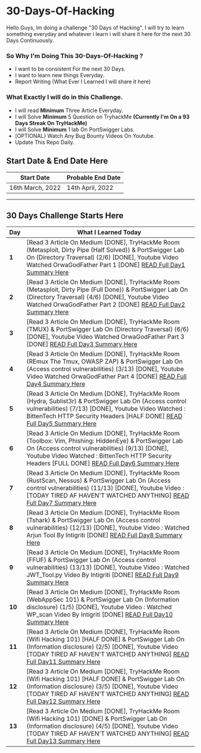 # 30-Days-Of-Hacking
Hello Guys, Im doing a challenge "30 Days of Hacking". I will try to learn something everyday and whatever i learn i will share it here for the next 30 Days Continuously.


### So Why I'm Doing This 30-Days-Of-Hacking ?
- I want to be consistent For the next 30 Days.
- I want to  learn new things Everyday.
- Report Writing (What Ever I Learned I will share it here)

### What Exactly I will do in this Challenge.
 
 - I will read **Minimum** Three Article Everyday.
 - I will Solve **Minimum** 5 Question on TryhackMe **(Currently I'm On a 93 Days Streak On TryHackMe)**
 - I will Solve **Minimum** 1 lab On PortSwigger Labs.
 - [OPTIONAL} Watch Any Bug Bounty Videos On Youtube.
 - Update This Repo Daily.

## Start Date & End Date Here

| Start Date  |  Probable End Date    |
| ----------- |  ------------- |
| 16th March, 2022 |  14th April, 2022 |


---
## 30 Days Challenge Starts Here

Day | What I Learned Today
--- | ---
**1** |  [Read 3 Article On Medium [DONE], TryHackMe Room (Metasploit, Dirty Pipe (Half Solved)) & PortSwigger Lab On (Directory Traversal) (2/6) [DONE], Youtube Video Watched OrwaGodFather Part 1 [DONE] [READ Full Day1 Summary Here](/Days/Day-1.md)
**2** |  [Read 3 Article On Medium [DONE], TryHackMe Room (Metasploit, Dirty Pipe (Full Done)) & PortSwigger Lab On (Directory Traversal) (4/6) [DONE], Youtube Video Watched OrwaGodFather Part 2 [DONE] [READ Full Day2 Summary Here](/Days/Day-2.md)
**3** |  [Read 3 Article On Medium [DONE], TryHackMe Room (TMUX) & PortSwigger Lab On (Directory Traversal) (6/6) [DONE], Youtube Video Watched OrwaGodFather Part 3 [DONE] [READ Full Day3 Summary Here](/Days/Day-3.md)
**4** |  [Read 3 Article On Medium [DONE], TryHackMe Room (REmux The Tmux, OWASP ZAP) & PortSwigger Lab On (Access control vulnerabilities) (3/13) [DONE], Youtube Video Watched OrwaGodFather Part 4 [DONE] [READ Full Day4 Summary Here](/Days/Day-4.md)
**5** |  [Read 3 Article On Medium [DONE], TryHackMe Room (Hydra, Sublist3r) & PortSwigger Lab On (Access control vulnerabilities) (7/13) [DONE], Youtube Video Watched : BittenTech HTTP Security Headers [HALF DONE] [READ Full Day5 Summary Here](/Days/Day-5.md)
**6** |  [Read 3 Article On Medium [DONE], TryHackMe Room (Toolbox: Vim, Phishing: HiddenEye) & PortSwigger Lab On (Access control vulnerabilities) (9/13) [DONE], Youtube Video Watched : BittenTech HTTP Security Headers [FULL DONE] [READ Full Day6 Summary Here](/Days/Day-6.md)
**7** |  [Read 3 Article On Medium [DONE], TryHackMe Room (RustScan, Nessus) & PortSwigger Lab On (Access control vulnerabilities) (11/13) [DONE], Youtube Video : [TODAY TIRED AF HAVEN'T WATCHED ANYTHING] [READ Full Day7 Summary Here](/Days/Day-7.md)
**8** |  [Read 3 Article On Medium [DONE], TryHackMe Room (Tshark) & PortSwigger Lab On (Access control vulnerabilities) (12/13) [DONE], Youtube Video : Watched Arjun Tool By Intigriti [DONE] [READ Full Day8 Summary Here](/Days/Day-8.md)
**9** |  [Read 3 Article On Medium [DONE], TryHackMe Room (FFUF) & PortSwigger Lab On (Access control vulnerabilities) (13/13) [DONE], Youtube Video : Watched JWT_Tool.py Video By Intigriti [DONE] [READ Full Day9 Summary Here](/Days/Day-9.md)
**10** |  [Read 3 Article On Medium [DONE], TryHackMe Room (WebAppSec 101) & PortSwigger Lab On (Information disclosure) (1/5) [DONE], Youtube Video : Watched WP_scan Video By Intigriti [DONE] [READ Full Day10 Summary Here](/Days/Day-10.md)
**11** |  [Read 3 Article On Medium [DONE], TryHackMe Room (Wifi Hacking 101) [HALF DONE] & PortSwigger Lab On (Information disclosure) (2/5) [DONE], Youtube Video  [TODAY TIRED AF HAVEN'T WATCHED ANYTHING] [READ Full Day11 Summary Here](/Days/Day-11.md)
**12** |  [Read 3 Article On Medium [DONE], TryHackMe Room (Wifi Hacking 101) [HALF DONE] & PortSwigger Lab On (Information disclosure) (3/5) [DONE], Youtube Video  [TODAY TIRED AF HAVEN'T WATCHED ANYTHING] [READ Full Day12 Summary Here](/Days/Day-12.md)
**13** |  [Read 3 Article On Medium [DONE], TryHackMe Room (Wifi Hacking 101) [DONE] & PortSwigger Lab On (Information disclosure) (4/5) [DONE], Youtube Video  [TODAY TIRED AF HAVEN'T WATCHED ANYTHING] [READ Full Day13 Summary Here](/Days/Day-13.md)


